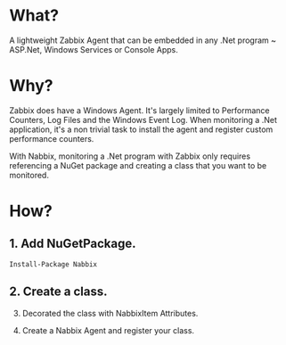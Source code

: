 # What?

A lightweight Zabbix Agent that can be embedded in any .Net program ~ ASP.Net, Windows Services or Console Apps.

# Why?

Zabbix does have a Windows Agent. It's largely limited to Performance Counters, Log Files and the Windows Event Log. When monitoring a .Net application, it's a non trivial task to install the agent and register custom performance counters. 

With Nabbix, monitoring a .Net program with Zabbix only requires referencing a NuGet package and creating a class that you want to be monitored.

# How?

## 1. Add NuGetPackage.

```
Install-Package Nabbix
```


## 2. Create a class.

3. Decorated the class with NabbixItem Attributes.

4. Create a Nabbix Agent and register your class.